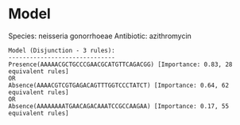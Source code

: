 
# Model

Species: neisseria gonorrhoeae
Antibiotic: azithromycin

```
Model (Disjunction - 3 rules):
------------------------------
Presence(AAAAACGCTGCCCGAACGCATGTTCAGACGG) [Importance: 0.83, 28 equivalent rules]
OR
Absence(AAAACGTCGTGAGACAGTTTGGTCCCTATCT) [Importance: 0.64, 62 equivalent rules]
OR
Absence(AAAAAAAATGAACAGACAAATCCGCCAAGAA) [Importance: 0.17, 55 equivalent rules]

```


